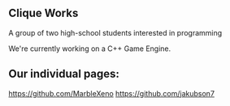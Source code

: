 ## Clique Works
A group of two high-school students interested in programming

We're currently working on a C++ Game Engine.

## Our individual pages:
https://github.com/MarbleXeno
https://github.com/jakubson7
